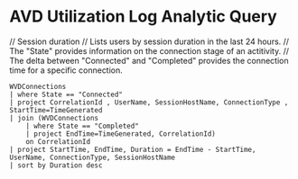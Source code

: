 # AVD Utilization Log Analytic Query

// Session duration 
// Lists users by session duration in the last 24 hours. 
// The "State" provides information on the connection stage of an actitivity.
// The delta between "Connected" and "Completed" provides the connection time for a specific connection.


    WVDConnections  
    | where State == "Connected"  
    | project CorrelationId , UserName, SessionHostName, ConnectionType , StartTime=TimeGenerated  
    | join (WVDConnections  
        | where State == "Completed"  
        | project EndTime=TimeGenerated, CorrelationId)  
        on CorrelationId  
    | project StartTime, EndTime, Duration = EndTime - StartTime, UserName, ConnectionType, SessionHostName
    | sort by Duration desc
